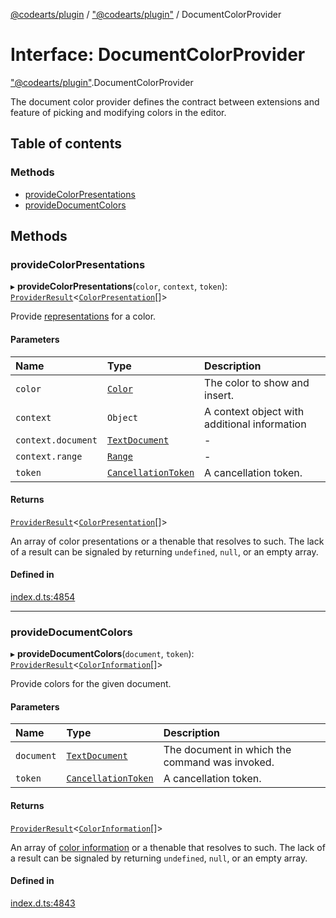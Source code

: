 [@codearts/plugin](../README.md) / ["@codearts/plugin"](../modules/_codearts_plugin_.md) / DocumentColorProvider

# Interface: DocumentColorProvider

["@codearts/plugin"](../modules/_codearts_plugin_.md).DocumentColorProvider

The document color provider defines the contract between extensions and feature of
picking and modifying colors in the editor.

## Table of contents

### Methods

- [provideColorPresentations](codearts_plugin_.DocumentColorProvider.md#providecolorpresentations)
- [provideDocumentColors](codearts_plugin_.DocumentColorProvider.md#providedocumentcolors)

## Methods

### provideColorPresentations

▸ **provideColorPresentations**(`color`, `context`, `token`): [`ProviderResult`](../modules/_codearts_plugin_.md#providerresult)<[`ColorPresentation`](../classes/codearts_plugin_.ColorPresentation.md)[]\>

Provide [representations](../classes/codearts_plugin_.ColorPresentation.md) for a color.

#### Parameters

| Name | Type | Description |
| :------ | :------ | :------ |
| `color` | [`Color`](../classes/codearts_plugin_.Color.md) | The color to show and insert. |
| `context` | `Object` | A context object with additional information |
| `context.document` | [`TextDocument`](codearts_plugin_.TextDocument.md) | - |
| `context.range` | [`Range`](../classes/codearts_plugin_.Range.md) | - |
| `token` | [`CancellationToken`](codearts_plugin_.CancellationToken.md) | A cancellation token. |

#### Returns

[`ProviderResult`](../modules/_codearts_plugin_.md#providerresult)<[`ColorPresentation`](../classes/codearts_plugin_.ColorPresentation.md)[]\>

An array of color presentations or a thenable that resolves to such. The lack of a result
can be signaled by returning `undefined`, `null`, or an empty array.

#### Defined in

[index.d.ts:4854](https://github.com/shuyaqian/cloudide-plugin-api/blob/5b69219/index.d.ts#L4854)

___

### provideDocumentColors

▸ **provideDocumentColors**(`document`, `token`): [`ProviderResult`](../modules/_codearts_plugin_.md#providerresult)<[`ColorInformation`](../classes/codearts_plugin_.ColorInformation.md)[]\>

Provide colors for the given document.

#### Parameters

| Name | Type | Description |
| :------ | :------ | :------ |
| `document` | [`TextDocument`](codearts_plugin_.TextDocument.md) | The document in which the command was invoked. |
| `token` | [`CancellationToken`](codearts_plugin_.CancellationToken.md) | A cancellation token. |

#### Returns

[`ProviderResult`](../modules/_codearts_plugin_.md#providerresult)<[`ColorInformation`](../classes/codearts_plugin_.ColorInformation.md)[]\>

An array of [color information](../classes/codearts_plugin_.ColorInformation.md) or a thenable that resolves to such. The lack of a result
can be signaled by returning `undefined`, `null`, or an empty array.

#### Defined in

[index.d.ts:4843](https://github.com/shuyaqian/cloudide-plugin-api/blob/5b69219/index.d.ts#L4843)
